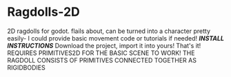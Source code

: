 # Ragdolls-2D
2D ragdolls for godot. flails about, can be turned into a character pretty easily- I could provide basic movement code or tutorials if needed! 
***INSTALL INSTRUCTIONS***
Download the project, import it into yours! That's it!
REQUIRES PRIMITIVES2D FOR THE BASIC SCENE TO WORK! THE RAGDOLL CONSISTS OF PRIMITIVES CONNECTED TOGETHER AS RIGIDBODIES
